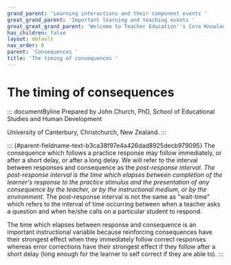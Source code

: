 ```yaml
---
grand_parent: 'Learning interactions and their component events '
great_grand_parent: 'Important learning and teaching events '
great_great_grand_parent: 'Welcome to Teacher Education''s Core Knowledge and Skills.'
has_children: false
layout: default
nav_order: 8
parent: 'Consequences '
title: 'The timing of consequences '
---
```

# The timing of consequences 


::: documentByline
Prepared by John Church, PhD, School of Educational Studies and Human
Development

University of Canterbury, Christchurch, New Zealand.
:::

::: {#parent-fieldname-text-b3ca38f97e4a426dad8925decb979095}
The consequence which follows a practice response may follow
immediately, or after a short delay, or after a long delay. We will
refer to the interval between responses and consequence as the
*post-response interval*. *The post-response interval is the time which
elapses between completion of the learner\'s response to the practice
stimulus and the presentation of any consequence by the teacher, or by
the instructional medium, or by the environment.* The post-response
interval is not the same as "wait-time" which refers to the interval of
time occurring between when a teacher asks a question and when he/she
calls on a particular student to respond.

The time which elapses between response and consequence is an important
instructional variable because reinforcing consequences have their
strongest effect when they immediately follow correct responses whereas
error corrections have their strongest effect if they follow after a
short delay (long enough for the learner to self correct if they are
able to).
:::
